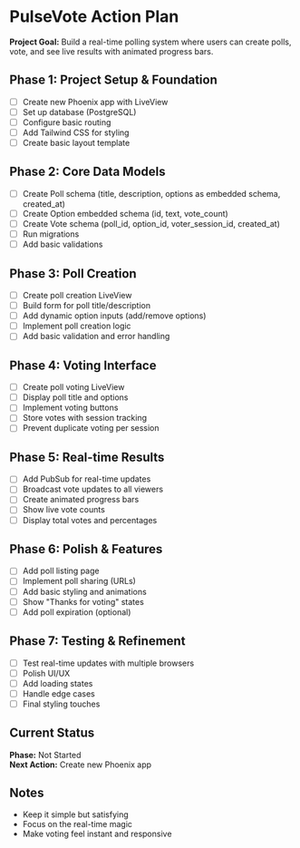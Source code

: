 # PulseVote Action Plan

**Project Goal:** Build a real-time polling system where users can create polls, vote, and see live results with animated progress bars.

## Phase 1: Project Setup & Foundation
- [ ] Create new Phoenix app with LiveView
- [ ] Set up database (PostgreSQL)
- [ ] Configure basic routing
- [ ] Add Tailwind CSS for styling
- [ ] Create basic layout template

## Phase 2: Core Data Models
- [ ] Create Poll schema (title, description, options as embedded schema, created_at)
- [ ] Create Option embedded schema (id, text, vote_count)
- [ ] Create Vote schema (poll_id, option_id, voter_session_id, created_at)
- [ ] Run migrations
- [ ] Add basic validations

## Phase 3: Poll Creation
- [ ] Create poll creation LiveView
- [ ] Build form for poll title/description
- [ ] Add dynamic option inputs (add/remove options)
- [ ] Implement poll creation logic
- [ ] Add basic validation and error handling

## Phase 4: Voting Interface
- [ ] Create poll voting LiveView
- [ ] Display poll title and options
- [ ] Implement voting buttons
- [ ] Store votes with session tracking
- [ ] Prevent duplicate voting per session

## Phase 5: Real-time Results
- [ ] Add PubSub for real-time updates
- [ ] Broadcast vote updates to all viewers
- [ ] Create animated progress bars
- [ ] Show live vote counts
- [ ] Display total votes and percentages

## Phase 6: Polish & Features
- [ ] Add poll listing page
- [ ] Implement poll sharing (URLs)
- [ ] Add basic styling and animations
- [ ] Show "Thanks for voting" states
- [ ] Add poll expiration (optional)

## Phase 7: Testing & Refinement
- [ ] Test real-time updates with multiple browsers
- [ ] Polish UI/UX
- [ ] Add loading states
- [ ] Handle edge cases
- [ ] Final styling touches

## Current Status
**Phase:** Not Started  
**Next Action:** Create new Phoenix app

## Notes
- Keep it simple but satisfying
- Focus on the real-time magic
- Make voting feel instant and responsive